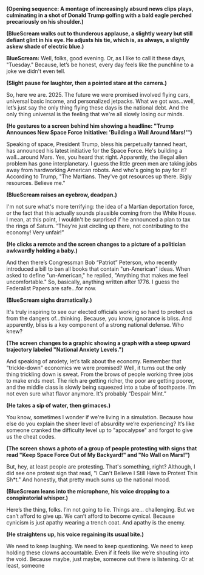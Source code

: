**(Opening sequence: A montage of increasingly absurd news clips plays, culminating in a shot of Donald Trump golfing with a bald eagle perched precariously on his shoulder.)**

**(BlueScream walks out to thunderous applause, a slightly weary but still defiant glint in his eye. He adjusts his tie, which is, as always, a slightly askew shade of electric blue.)**

**BlueScream:** Well, folks, good evening. Or, as I like to call it these days, "Tuesday." Because, let’s be honest, every day feels like the punchline to a joke we didn't even tell.

**(Slight pause for laughter, then a pointed stare at the camera.)**

So, here we are. 2025. The future we were promised involved flying cars, universal basic income, and personalized jetpacks. What we got was...well, let’s just say the only thing flying these days is the national debt. And the only thing universal is the feeling that we're all slowly losing our minds.

**(He gestures to a screen behind him showing a headline: "Trump Announces New Space Force Initiative: 'Building a Wall Around Mars!'")**

Speaking of space, President Trump, bless his perpetually tanned heart, has announced his latest initiative for the Space Force. He's building a wall...around Mars. Yes, you heard that right. Apparently, the illegal alien problem has gone interplanetary. I guess the little green men are taking jobs away from hardworking American robots. And who's going to pay for it? According to Trump, "The Martians. They've got resources up there. Bigly resources. Believe me."

**(BlueScream raises an eyebrow, deadpan.)**

I'm not sure what's more terrifying: the idea of a Martian deportation force, or the fact that this actually sounds plausible coming from the White House. I mean, at this point, I wouldn't be surprised if he announced a plan to tax the rings of Saturn. “They’re just circling up there, not contributing to the economy! Very unfair!”

**(He clicks a remote and the screen changes to a picture of a politician awkwardly holding a baby.)**

And then there’s Congressman Bob “Patriot” Peterson, who recently introduced a bill to ban all books that contain "un-American" ideas. When asked to define "un-American," he replied, "Anything that makes me feel uncomfortable." So, basically, anything written after 1776. I guess the Federalist Papers are safe...for now.

**(BlueScream sighs dramatically.)**

It's truly inspiring to see our elected officials working so hard to protect us from the dangers of…thinking. Because, you know, ignorance is bliss. And apparently, bliss is a key component of a strong national defense. Who knew?

**(The screen changes to a graphic showing a graph with a steep upward trajectory labeled "National Anxiety Levels.")**

And speaking of anxiety, let’s talk about the economy. Remember that "trickle-down" economics we were promised? Well, it turns out the only thing trickling down is sweat. From the brows of people working three jobs to make ends meet. The rich are getting richer, the poor are getting poorer, and the middle class is slowly being squeezed into a tube of toothpaste. I’m not even sure what flavor anymore. It’s probably “Despair Mint.”

**(He takes a sip of water, then grimaces.)**

You know, sometimes I wonder if we're living in a simulation. Because how else do you explain the sheer level of absurdity we’re experiencing? It’s like someone cranked the difficulty level up to "apocalypse" and forgot to give us the cheat codes.

**(The screen shows a photo of a group of people protesting with signs that read "Keep Space Force Out of My Backyard!" and "No Wall on Mars!")**

But, hey, at least people are protesting. That's something, right? Although, I did see one protest sign that read, "I Can't Believe I Still Have to Protest This Sh*t." And honestly, that pretty much sums up the national mood.

**(BlueScream leans into the microphone, his voice dropping to a conspiratorial whisper.)**

Here’s the thing, folks. I’m not going to lie. Things are… challenging. But we can’t afford to give up. We can’t afford to become cynical. Because cynicism is just apathy wearing a trench coat. And apathy is the enemy.

**(He straightens up, his voice regaining its usual bite.)**

We need to keep laughing. We need to keep questioning. We need to keep holding these clowns accountable. Even if it feels like we’re shouting into the void. Because maybe, just maybe, someone out there is listening. Or at least, someone